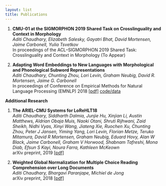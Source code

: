 ```yaml
---
layout: list
title: Publications
---
```


1. __CMU-01 at the SIGMORPHON 2019 Shared Task on Crosslinguality and Context in Morphology__ <br>
   *Aditi Chaudhary, Elizabeth Salesky, Gayatri Bhat, David Mortensen, Jaime Carbonell, Yulia Tsvetkov* <br>
   In proceedings of the ACL–SIGMORPHON 2019 Shared Task: Crosslinguality and Context in Morphology (To Appear)

2. __Adapting Word Embeddings to New Languages with Morphological and Phonological Subword Representations__ <br>
   *Aditi Chaudhary, Chunting Zhou, Lori Levin, Graham Neubig, David R. Mortensen, Jaime G. Carbonell* <br>
   In proceedings of Conference on Empirical Methods for Natural Language Processing (EMNLP) 2018 [[pdf]](https://arxiv.org/abs/1808.09500) [code/data](https://github.com/Aditi138/Embeddings) 

__Additional Research__

1. __The ARIEL-CMU Systems for LoReHLT18__ <br>
    *Aditi Chaudhary, Siddharth Dalmia, Junjie Hu, Xinjian Li, Austin Matthews, Aldrian Obaja Muis, Naoki Otani, Shruti Rijhwani, Zaid Sheikh, Nidhi Vyas, Xinyi Wang, Jiateng Xie, Ruochen Xu, Chunting Zhou, Peter J Jansen, Yiming Yang, Lori Levin, Florian Metze, Teruko Mitamura, David R Mortensen, Graham Neubig, Eduard Hovy, Alan W Black, Jaime Carbonell, Graham V Horwood, Shabnam Tafreshi, Mona Diab, Efsun S Kayi, Noura Farra, Kathleen McKeown*<br>
    arXiv preprint, 2019 [[pdf]](https://arxiv.org/pdf/1902.08899.pdf)
   
2. __Weighted Global Normalization for Multiple Choice Reading Comprehension over Long Documents__<br>
  *Aditi Chaudhary, Bhargavi Paranjape, Michiel de Jong*<br>
   arXiv preprint, 2018 [[pdf]](https://arxiv.org/pdf/1812.02253.pdf)
